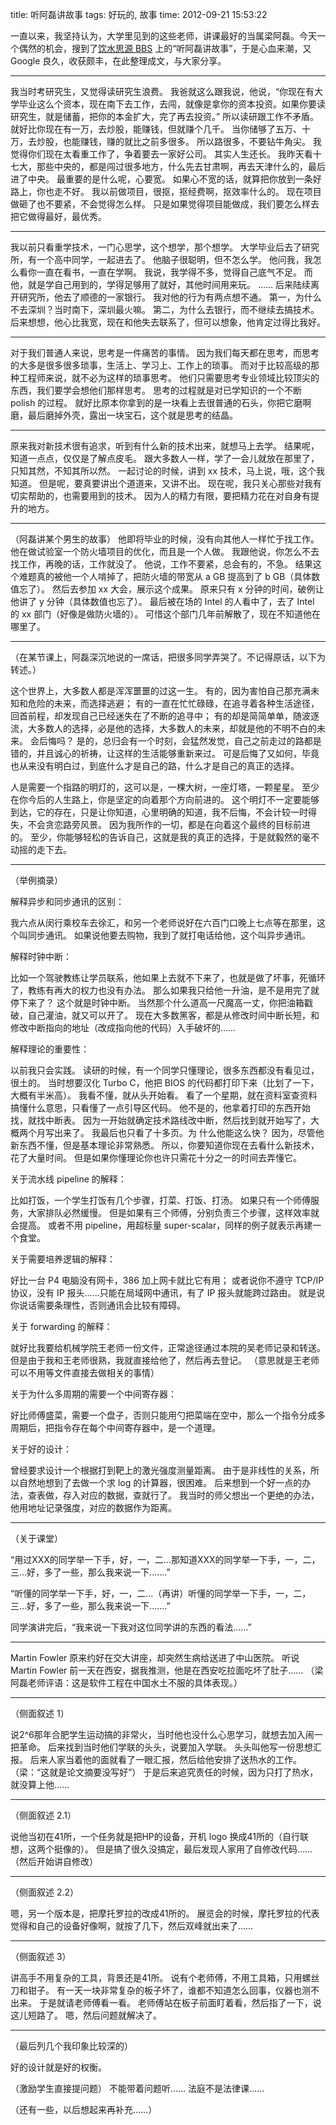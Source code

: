 title: 听阿磊讲故事
tags: 好玩的, 故事
time: 2012-09-21 15:53:22

一直以来，我坚持认为，大学里见到的这些老师，讲课最好的当属梁阿磊。今天一个偶然的机会，搜到了[饮水思源 BBS](http://bbs.sjtu.edu.cn) 上的“听阿磊讲故事”，于是心血来潮，又 Google 良久，收获颇丰，在此整理成文，与大家分享。

-----

我当时考研究生，又觉得读研究生浪费。
我爸就这么跟我说，他说，“你现在有大学毕业这么个资本，现在南下去工作，去闯，就像是拿你的资本投资。如果你要读研究生，就是储蓄，把你的本金扩大，完了再去投资。”
所以读研跟工作不矛盾。
就好比你现在有一万，去炒股，能赚钱，但就赚个几千。
当你储够了五万、十万，去炒股，也能赚钱，赚的就比之前多很多。
所以路很多，不要钻牛角尖。
我觉得你们现在太看重工作了，争着要去一家好公司。
其实人生还长。
我昨天看十七大，那些中央的，都是闯过很多地方，什么先去甘肃啊，再去天津什么的，最后进了中央。
最重要的是什么呢，心要宽。
如果心不宽的话，就算把你放到一条好路上，你也走不好。
我以前做项目，很抠，抠经费啊，抠效率什么的。
现在项目做砸了也不要紧，不会觉得怎么样。
只是如果觉得项目能做成，我们要怎么样去把它做得最好，最优秀。

-----

我以前只看重学技术，一门心思学，这个想学，那个想学。
大学毕业后去了研究所，有一个高中同学，一起进去了。
他脑子很聪明，但不怎么学。
他问我，我怎么看你一直在看书，一直在学啊。
我说，我学得不多，觉得自己底气不足。
而他，就是学自己用到的，学得足够用了就好，其他时间用来玩。
……
后来陆续离开研究所，他去了顺德的一家银行。
我对他的行为有两点想不通。
第一，为什么不去深圳？当时南下，深圳最火嘛。
第二，为什么去银行，而不继续去搞技术。
后来想想，他心比我宽，现在和他失去联系了，但可以想象，他肯定过得比我好。

-----

对于我们普通人来说，思考是一件痛苦的事情。
因为我们每天都在思考，而思考的大多是很多很多琐事，生活上、学习上、工作上的琐事。
而对于比较高级的那种工程师来说，就不必为这样的琐事思考。
他们只需要思考专业领域比较顶尖的东西，我们要学会想他们那样思考。
思考的过程就是对已学知识的一个不断 polish 的过程。
就好比原本你拿到的是一块看上去很普通的石头，你把它磨啊磨，最后磨掉外壳，露出一块宝石，这个就是思考的结晶。

-----

原来我对新技术很有追求，听到有什么新的技术出来，就想马上去学。
结果呢，知道一点点，仅仅是了解点皮毛。
跟大多数人一样，学了一会儿就放在那里了，只知其然，不知其所以然。
一起讨论的时候，讲到 xx 技术，马上说，哦，这个我知道。
但是呢，要真要讲出个道道来，又讲不出。
现在呢，我只关心那些对我有切实帮助的，也需要用到的技术。
因为人的精力有限，要把精力花在对自身有提升的地方。

-----

（阿磊讲某个男生的故事）
他即将毕业的时候，没有向其他人一样忙于找工作。
他在做试验室一个防火墙项目的优化，而且是一个人做。
我跟他说，你怎么不去找工作，再晚的话，工作就没了。
他说，工作不要紧，总会有的，不急。
结果这个难题真的被他一个人啃掉了，把防火墙的带宽从 a GB 提高到了 b GB（具体数值忘了）。
然后去参加 xx 大会，展示这个成果。
原来只有 x 分钟的时间，破例让他讲了 y 分钟（具体数值也忘了）。
最后被在场的 Intel 的人看中了，去了 Intel 的 xx 部门（好像是做防火墙的）。
可惜这个部门几年前解散了，现在不知道他在哪里了。

-----

（在某节课上，阿磊深沉地说的一席话，把很多同学弄哭了。不记得原话，以下为转述。）

这个世界上，大多数人都是浑浑噩噩的过这一生。
有的，因为害怕自己那充满未知和危险的未来，而选择逃避；
有的一直在忙忙碌碌，在追寻着各种生活途径，回首前程，却发现自己已经迷失在了不断的追寻中；
有的却是简简单单，随波逐流，大多数人的选择，必是他的选择，大多数人的未来，却就是他的不明不白的未来。
会后悔吗？
是的，总归会有一个时刻，会猛然发觉，自己之前走过的路都是错的，并且诚心的祈祷，让这样的生活能够重新来过。
可是后悔了又如何，毕竟也从来没有明白过，到底什么才是自己的路，什么才是自己的真正的选择。

人是需要一个指路的明灯的，这可以是，一棵大树，一座灯塔，一颗星星。
至少在你今后的人生路上，你是坚定的向着那个方向前进的。
这个明灯不一定要能够到达，它的存在，只是让你知道，心里明确的知道，我不后悔，不会计较一时得失，不会贪恋路旁风景。
因为我所作的一切，都是在向着这个最终的目标前进的。
至少，你能够轻松的告诉自己，这就是我的真正的选择，于是就毅然的毫不动摇的走下去。

-----

（举例摘录）

解释异步和同步通讯的区别：

我六点从闵行乘校车去徐汇，和另一个老师说好在六百门口晚上七点等在那里，这个叫同步通讯。
如果说他要去购物，我到了就打电话给他，这个叫异步通讯。

解释时钟中断：

比如一个驾驶教练让学员联系，他如果上去就不下来了，也就是做了坏事，死循环了，教练有再大的权力也没有办法。
那么如果我只给他一升油，是不是用完了就停下来了？
这个就是时钟中断。
当然那个什么道高一尺魔高一丈，你把油箱戳破，自己灌油，就又可以开了。
现在大多数黑客，都是从修改时间中断长短，和修改中断指向的地址（改成指向他的代码）入手破坏的……

解释理论的重要性：

以前我只会实践。
读研的时候，有一个同学只懂理论，很多东西都没有看见过，很土的。
当时想要汉化 Turbo C，他把 BIOS 的代码都打印下来（比划了一下，大概有半米高）。
我看不懂，就从头开始看。
看了一个星期，就在资料室查资料搞懂什么意思，只看懂了一点引导区代码。
他不是的，他拿着打印的东西开始找，就找中断表。
因为一开始就确定技术路线改中断，然后找到就开始写了，大概两个月写出来了。
我最后也只看了十多页。为
什么他能这么快？
因为，尽管他新东西不懂，但是基本理论非常熟悉。
所以，你要知道你现在去看什么新技术，花了大量时间。
但是如果你懂理论你也许只需花十分之一的时间去弄懂它。 

关于流水线 pipeline 的解释：

比如打饭，一个学生打饭有几个步骤，打菜、打饭、打汤。
如果只有一个师傅服务，大家排队必然缓慢。
但是如果有三个师傅，分别负责三个步骤，这样效率就会提高。
或者不用 pipeline，用超标量 super-scalar，同样的例子就表示再建一个食堂。

关于需要培养逻辑的解释：

好比一台 P4 电脑没有网卡，386 加上网卡就比它有用；
或者说你不遵守 TCP/IP 协议，没有 IP 报头……只能在局域网中通讯，有了 IP 报头就能跨过路由。
就是说你说话需要条理性，否则通讯会比较有障碍。

关于 forwarding 的解释：

就好比我要给机械学院王老师一份文件，正常途径通过本院的吴老师记录和转送。
但是由于我和王老师很熟，我就直接给他了，然后再去登记。
（意思就是王老师可以不用等文件直接去做相关的事情）

关于为什么多周期的需要一个中间寄存器：

好比师傅盛菜，需要一个盘子，否则只能用勺把菜端在空中，那么一个指令分成多周期后，把指令存在每个中间寄存器中，是一个道理。

关于好的设计：

曾经要求设计一个根据打到靶上的激光强度测量距离。
由于是非线性的关系，所以自然地想到了去做一个求 log 的计算器，很困难。
后来想到一个好一点的办法，查表做，存入对应的数据，查就行了。
我当时的师父想出一个更绝的办法，他用地址记录强度，对应的数据作为距离。

-----

（关于课堂）

“用过XXX的同学举一下手，好，一，二...那知道XXX的同学举一下手，一，二，三...好，多了一些，那么我来说一下.......”

“听懂的同学举一下手，好，一，二...（再讲）听懂的同学举一下手，一，二，三...好，多了一些，那么我来说一下.......”

同学演讲完后，“我来说一下我对这位同学讲的东西的看法……”

-----

Martin Fowler 原来约好在交大讲座，却突然生病给送进了中山医院。
听说 Martin Fowler 前一天在西安，据我推测，他是在西安吃拉面吃坏了肚子……
（梁阿磊老师评语：这是软件工程在中国水土不服的具体表现。）

-----

（侧面叙述 1）

说2^6那年合肥学生运动搞的非常火，当时他也没什么心思学习，就想去加入闹一把革命。
后来找到当时他们学联的头头，说要加入学联。
头头叫他写一份思想汇报。
后来人家当着他的面就看了一眼汇报，然后给他安排了送热水的工作。
（梁：“这就是论文摘要没写好”）
于是后来追究责任的时候，因为只打了热水，就没算上他……

-----

（侧面叙述 2.1）

说他当初在41所，一个任务就是把HP的设备，开机 logo 换成41所的（自行联想，这两个挺像的）。
但是搞了很久没搞定，最后发现人家用了自修改代码……（然后开始讲自修改）

-----

（侧面叙述 2.2）

嗯，另一个版本是，把摩托罗拉的改成41所的。
展览会的时候，摩托罗拉的代表觉得和自己的设备好像啊，就按了几下，然后双峰就出来了……

-----

（侧面叙述 3）

讲高手不用复杂的工具，背景还是41所。
说有个老师傅，不用工具箱，只用螺丝刀和钳子。
有一天一块非常复杂的板子坏了，谁都不知道怎么回事，仪器也测不出来。
于是就请老师傅看一看。
老师傅站在板子前面盯着看，然后指了一下，说这儿短路了。
嗯，然后问题就解决了。

-----

（最后列几个我印象比较深的）

好的设计就是好的权衡。

（激励学生直接提问题）
不能带着问题听……
法庭不是法律课……

（还有一些，以后想起来再补充……）

